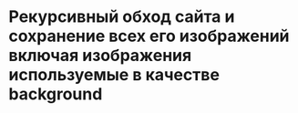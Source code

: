 <h1>Рекурсивный обход сайта и сохранение всех его изображений включая изображения используемые в качестве background</h1>
